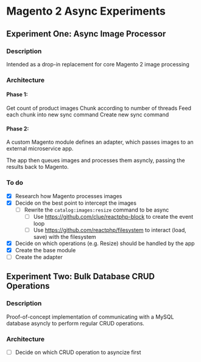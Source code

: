 # Magento 2 Async Experiments

## Experiment One: Async Image Processor

### Description

Intended as a drop-in replacement for core Magento 2 image processing

### Architecture

#### Phase 1:

Get count of product images
Chunk according to number of threads
Feed each chunk into new sync command
Create new sync command

#### Phase 2:

A custom Magento module defines an adapter, which passes images to an external microservice app.

The app then queues images and processes them asyncly, passing the results back to Magento.

### To do

* [x] Research how Magento processes images
* [x] Decide on the best point to intercept the images
    * [ ] Rewrite the `catalog:images:resize` command to be async
        * [ ] Use https://github.com/clue/reactphp-block to create the event loop
        * [ ] Use https://github.com/reactphp/filesystem to interact (load, save) with the filesystem
* [x] Decide on which operations (e.g. Resize) should be handled by the app
* [x] Create the base module
* [ ] Create the adapter

## Experiment Two: Bulk Database CRUD Operations

### Description

Proof-of-concept implementation of communicating with a MySQL database asyncly to perform regular CRUD operations.

### Architecture

* [ ] Decide on which CRUD operation to asyncize first
